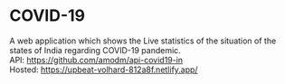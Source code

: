 # COVID-19
A web application which shows the Live statistics of the situation of the states of India regarding COVID-19 pandemic.\
API: https://github.com/amodm/api-covid19-in \
Hosted: https://upbeat-volhard-812a8f.netlify.app/

